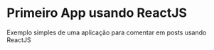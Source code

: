 # Primeiro App usando ReactJS
Exemplo simples de uma aplicação para comentar em posts usando ReactJS

